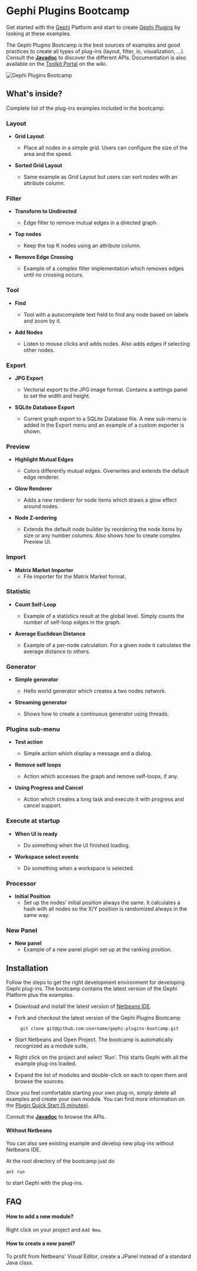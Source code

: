 # Gephi Plugins Bootcamp

Get started with the [Gephi](http://gephi.org) Platform and start to create [Gephi Plugins](http://gephi.org/plugins) by looking at these examples.

The Gephi Plugins Bootcamp is the best sources of examples and good practices to create all types of plug-ins (layout, filter, io, visualization, ...). Consult the [**Javadoc**](http://gephi.org/docs) to discover the different APIs. Documentation is also available on the [Toolkit Portal](https://wiki.gephi.org/index.php/Plugins_portal) on the wiki.

![Gephi Plugins Bootcamp](http://gephi.org/wp-content/uploads/2011/12/plugins_ribbon.png)

## What's inside?

Complete list of the plug-ins examples included in the bootcamp:

### Layout

* **Grid Layout**
	* Place all nodes in a simple grid. Users can configure the size of the area and the speed.

* **Sorted Grid Layout** 
	* Same example as Grid Layout but users can sort nodes with an attribute column.

### Filter

* **Transform to Undirected** 
	* Edge filter to remove mutual edges in a directed graph.

* **Top nodes** 
	* Keep the top K nodes using an attribute column.

* **Remove Edge Crossing** 
	* Example of a complex filter implementation which removes edges until no crossing occurs.

### Tool

* **Find** 
	* Tool with a autocomplete text field to find any node based on labels and zoom by it.

* **Add Nodes** 
	* Listen to mouse clicks and adds nodes. Also adds edges if selecting other nodes.

### Export

* **JPG Export** 
	* Vectorial export to the JPG image format. Contains a settings panel to set the width and height.

* **SQLite Database Export** 
	* Current graph export to a SQLite Database file. A new sub-menu is added in the Export menu and an example of a custom exporter is shown.

### Preview

* **Highlight Mutual Edges** 
	* Colors differently mutual edges. Overwrites and extends the default edge renderer.

* **Glow Renderer** 
	* Adds a new renderer for node items which draws a glow effect around nodes.

* **Node Z-ordering** 
	* Extends the default node builder by reordering the node items by size or any number columns. Also shows how to create complex Preview UI.

### Import

* **Matrix Market Importer** 
	* File importer for the Matrix Market format.

### Statistic

* **Count Self-Loop** 
	* Example of a statistics result at the global level. Simply counts the number of self-loop edges in the graph.

* **Average Euclidean Distance** 
	* Example of a per-node calculation. For a given node it calculates the average distance to others.

### Generator

* **Simple generator**
	* Hello world generator which creates a two nodes network.

* **Streaming generator**
	* Shows how to create a continuous generator using threads.

### Plugins sub-menu

* **Test action** 
	* Simple action which display a message and a dialog.

* **Remove self loops** 
	* Action which accesses the graph and remove self-loops, if any.

* **Using Progress and Cancel** 
	* Action which creates a long task and execute it with progress and cancel support.

### Execute at startup

* **When UI is ready** 
	* Do something when the UI finished loading.

* **Workspace select events** 
	* Do something when a workspace is selected.

### Processor

* **Initial Position** 
	* Set up the nodes' initial position always the same. It calculates a hash with all nodes so the X/Y position is randomized always in the same way.

### New Panel

* **New panel** 
	* Example of a new panel plugin set up at the ranking position.

## Installation

Follow the steps to get the right development environment for developing Gephi plug-ins. The bootcamp contains the latest version of the Gephi Platform plus the examples. 

- Download and install the latest version of [Netbeans IDE](http://netbeans.org).
- Fork and checkout the latest version of the Gephi Plugins Bootcamp

        git clone git@github.com:username/gephi-plugins-bootcamp.git

- Start Netbeans and Open Project. The bootcamp is automatically recognized as a module suite.
- Right click on the project and select 'Run'. This starts Gephi with all the example plug-ins loaded.
- Expand the list of modules and double-click on each to open them and browse the sources.

Once you feel comfortable starting your own plug-in, simply delete all examples and create your own module. You can find more information on  the [Plugin Quick Start (5 minutes)](http://wiki.gephi.org/index.php/Plugin_Quick_Start_(5_minutes)).

Consult the [**Javadoc**](http://gephi.org/docs) to browse the APIs.

#### Without Netbeans

You can also see existing example and develop new plug-ins without Netbeans IDE.

At the root directory of the bootcamp just do

    ant run

to start Gephi with the plug-ins.

## FAQ

#### How to add a new module? ####

Right click on your project and <code>Add New</code>.

#### How to create a new panel? ####

To profit from Netbeans' Visual Editor, create a JPanel instead of a standard Java class.

